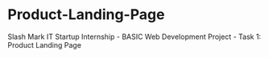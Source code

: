 # Product-Landing-Page
Slash Mark IT Startup Internship - BASIC Web Development Project - Task 1: Product Landing Page
